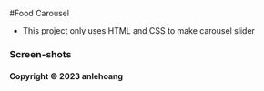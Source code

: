 #Food Carousel

* This project only uses HTML and CSS to make carousel slider

### Screen-shots


#### Copyright &#169; 2023 anlehoang